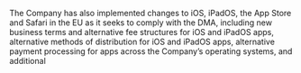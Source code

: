 The Company has also implemented changes to iOS, iPadOS, the App Store and Safari in the EU as it seeks to comply with the
DMA, including new business terms and alternative fee structures for iOS and iPadOS apps, alternative methods of distribution
for  iOS  and  iPadOS  apps,  alternative  payment  processing  for  apps  across  the  Company’s  operating  systems,  and  additional